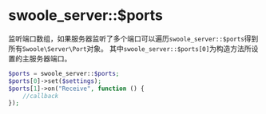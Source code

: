 # swoole_server::$ports

监听端口数组，如果服务器监听了多个端口可以遍历`swoole_server::$ports`得到所有`Swoole\Server\Port`对象。
其中`swoole_server::$ports[0]`为构造方法所设置的主服务器端口。

```php
$ports = swoole_server::$ports;
$ports[0]->set($settings);
$ports[1]->on("Receive", function () {
	//callback
});
```